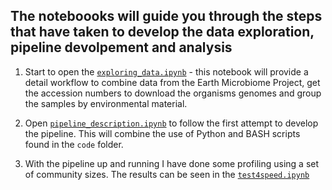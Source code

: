 ## The noteboooks will guide you through the steps that  have taken to develop the data exploration, pipeline devolpement and analysis

1. Start to open the [`exploring_data.ipynb`]() - this notebook will provide a detail workflow to combine data from the Earth Microbiome Project, get the accession numbers to download the organisms genomes and group the samples by environmental material.

2. Open [`pipeline_description.ipynb`]() to follow the first attempt to develop the pipeline. This will combine the use of Python and BASH scripts found in the `code` folder.

3. With the pipeline up and running I have done some profiling using a set of community sizes. The results can be seen in the [`test4speed.ipynb`]()